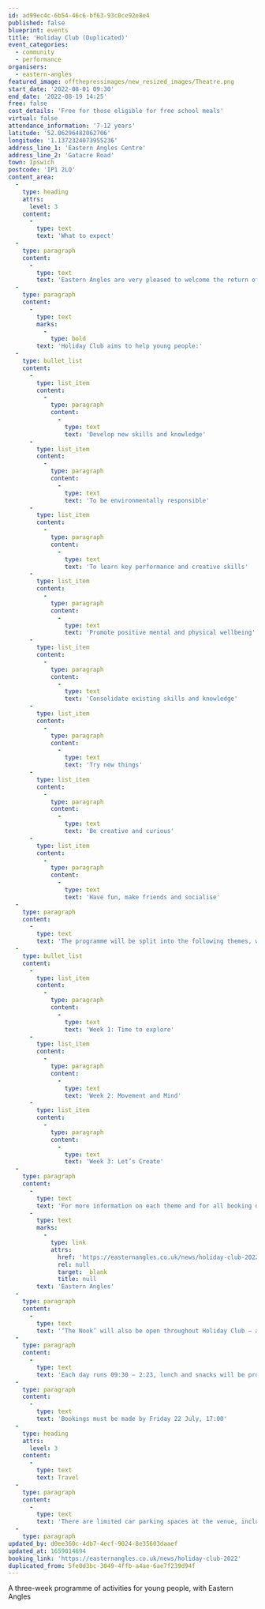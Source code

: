 ```yaml
---
id: ad99ec4c-6b54-46c6-bf63-93c0ce92e8e4
published: false
blueprint: events
title: 'Holiday Club (Duplicated)'
event_categories:
  - community
  - performance
organisers:
  - eastern-angles
featured_image: offthepressimages/new_resized_images/Theatre.png
start_date: '2022-08-01 09:30'
end_date: '2022-08-19 14:25'
free: false
cost_details: 'Free for those eligible for free school meals'
virtual: false
attendance_information: '7-12 years'
latitude: '52.06296482062706'
longitude: '1.1372324073955236'
address_line_1: 'Eastern Angles Centre'
address_line_2: 'Gatacre Road'
town: Ipswich
postcode: 'IP1 2LQ'
content_area:
  -
    type: heading
    attrs:
      level: 3
    content:
      -
        type: text
        text: 'What to expect'
  -
    type: paragraph
    content:
      -
        type: text
        text: 'Eastern Angles are very pleased to welcome the return of Holiday Club, a three-week activity programme running from Monday 1 August to Friday 19 August, 2022. It is a free opportunity for young people aged 7-12 years old who are eligible for free school meals.'
  -
    type: paragraph
    content:
      -
        type: text
        marks:
          -
            type: bold
        text: 'Holiday Club aims to help young people:'
  -
    type: bullet_list
    content:
      -
        type: list_item
        content:
          -
            type: paragraph
            content:
              -
                type: text
                text: 'Develop new skills and knowledge'
      -
        type: list_item
        content:
          -
            type: paragraph
            content:
              -
                type: text
                text: 'To be environmentally responsible'
      -
        type: list_item
        content:
          -
            type: paragraph
            content:
              -
                type: text
                text: 'To learn key performance and creative skills'
      -
        type: list_item
        content:
          -
            type: paragraph
            content:
              -
                type: text
                text: 'Promote positive mental and physical wellbeing'
      -
        type: list_item
        content:
          -
            type: paragraph
            content:
              -
                type: text
                text: 'Consolidate existing skills and knowledge'
      -
        type: list_item
        content:
          -
            type: paragraph
            content:
              -
                type: text
                text: 'Try new things'
      -
        type: list_item
        content:
          -
            type: paragraph
            content:
              -
                type: text
                text: 'Be creative and curious'
      -
        type: list_item
        content:
          -
            type: paragraph
            content:
              -
                type: text
                text: 'Have fun, make friends and socialise'
  -
    type: paragraph
    content:
      -
        type: text
        text: 'The programme will be split into the following themes, where the young person works with new and exciting artists each week.'
  -
    type: bullet_list
    content:
      -
        type: list_item
        content:
          -
            type: paragraph
            content:
              -
                type: text
                text: 'Week 1: Time to explore'
      -
        type: list_item
        content:
          -
            type: paragraph
            content:
              -
                type: text
                text: 'Week 2: Movement and Mind'
      -
        type: list_item
        content:
          -
            type: paragraph
            content:
              -
                type: text
                text: 'Week 3: Let’s Create'
  -
    type: paragraph
    content:
      -
        type: text
        text: 'For more information on each theme and for all booking details, visit '
      -
        type: text
        marks:
          -
            type: link
            attrs:
              href: 'https://easternangles.co.uk/news/holiday-club-2022'
              rel: null
              target: _blank
              title: null
        text: 'Eastern Angles'
  -
    type: paragraph
    content:
      -
        type: text
        text: '‘The Nook’ will also be open throughout Holiday Club – a quiet space where anyone can take a break, read and relax.'
  -
    type: paragraph
    content:
      -
        type: text
        text: 'Each day runs 09:30 – 2:23, lunch and snacks will be provided.'
  -
    type: paragraph
    content:
      -
        type: text
        text: 'Bookings must be made by Friday 22 July, 17:00'
  -
    type: heading
    attrs:
      level: 3
    content:
      -
        type: text
        text: Travel
  -
    type: paragraph
    content:
      -
        type: text
        text: 'There are limited car parking spaces at the venue, including one dedicated wheelchair accessible space. Other car parks nearby include South Street Car Park and St Matthews Street Car Park. The nearest bus stop is the Riverside Road Bus Stop.'
  -
    type: paragraph
updated_by: d0ee360c-4db7-4ecf-9024-8e35603daaef
updated_at: 1659014694
booking_link: 'https://easternangles.co.uk/news/holiday-club-2022'
duplicated_from: 5fe0d3bc-3049-4ffb-a4ae-6ae7f239d94f
---
```

A three-week programme of activities for young people, with Eastern Angles